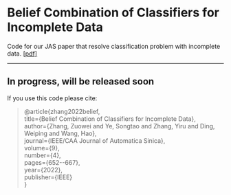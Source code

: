 # Belief Combination of Classifiers for Incomplete Data  
Code for our JAS paper that resolve classification problem with incomplete data. [[pdf]](https://www.ieee-jas.net/en/article/doi/10.1109/JAS.2022.105458)
    
    
---
In progress, will be released soon  
---
    
    
    
    
If you use this code please cite:  
  > @article{zhang2022belief,  
        title={Belief Combination of Classifiers for Incomplete Data},  
        author={Zhang, Zuowei and Ye, Songtao and Zhang, Yiru and Ding, Weiping and Wang, Hao},  
        journal={IEEE/CAA Journal of Automatica Sinica},  
        volume={9},  
        number={4},  
        pages={652--667},  
        year={2022},  
        publisher={IEEE}  
  }  
